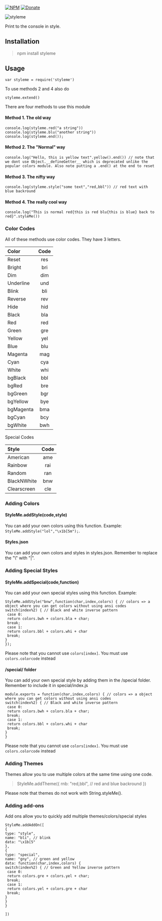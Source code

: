 
[![NPM](https://img.shields.io/badge/Module-Npm-blue.svg)](https://www.npmjs.com/package/styleme)
[![Donate](https://img.shields.io/badge/Donate-Paypal-brightgreen.svg)](https://paypal.me/andrews54757)

![styleme](https://cloud.githubusercontent.com/assets/13282284/23569484/854d71a0-002d-11e7-86b3-39112961deef.png)

Print to the console in style.


## Installation
> npm install styleme

## Usage

``var styleme = require('styleme')``


To use methods 2 and 4 also do


``styleme.extend()``


There are four methods to use this module


#### Method 1. The old way
```
console.log(styleme.red("a string"))
console.log(styleme.blu("another string"))
console.log(styleme.end());
```

#### Method 2. The "Normal" way

```
console.log("Hello, this is yellow text".yellow().end()) // note that we dont use Object.__defineGetter__ which is deprecated unlike the popular colors module. Also note putting a .end() at the end to reset
```

#### Method 3. The nifty way

```
console.log(styleme.style("some text","red,bbl")) // red text with blue backround
```

#### Method 4. The really cool way

```
console.log("This is normal red{this is red blu{this is blue} back to red}".styleMe())
```

### Color Codes
All of these methods use color codes. They have 3 letters.

|   Color   |Code|
|:----------|:--:|
|Reset      |res |
|Bright     |bri |
|Dim        |dim |
|Underline  |und |
|Blink      |bli |
|Reverse    |rev |
|Hide       |hid |
|Black      |bla |
|Red        |red |
|Green      |gre |
|Yellow     |yel |
|Blue       |blu |
|Magenta    |mag |
|Cyan       |cya |
|White      |whi |
|bgBlack    |bbl |
|bgRed      |bre |
|bgGreen    |bgr |
|bgYellow   |bye |
|bgMagenta  |bma |
|bgCyan     |bcy |
|bgWhite    |bwh |


Special Codes


|Style      |Code|
|:----------|:--:|
|American   |ame |
|Rainbow    |rai |
|Random     |ran |
|BlackNWhite|bnw |
|Clearscreen|cle |



### Adding Colors

#### StyleMe.addStyle(code,style)
You can add your own colors using this function. Example: `StyleMe.addStyle("lol","\x1b[5m");`.

#### Styles.json

You can add your own colors and styles in styles.json. Remember to replace the "\\" with "|". 


### Adding Special Styles

#### StyleMe.addSpecial(code,function)
You can add your own special styles using this function. Example: 

```
StyleMe.addStyle("bnw",function(char,index,colors) { // colors => a object where you can get colors without using ansi codes
switch(index%2) { // Black and white inverse pattern
 case 0:
 return colors.bwh + colors.bla + char;
 break;
 case 1:
 return colors.bbl + colors.whi + char
 break;
}
});
```

Please note that you cannot use `colors[index]`. You must use `colors.colorcode` instead

#### /special/ folder
You can add your own special style by adding them in the /special folder. Remember to include it in special/index.js

```
module.exports = function(char,index,colors) { // colors => a object where you can get colors without using ansi codes
switch(index%2) { // Black and white inverse pattern
 case 0:
 return colors.bwh + colors.bla + char;
 break;
 case 1:
 return colors.bbl + colors.whi + char
 break;
}
}
```

Please note that you cannot use `colors[index]`. You must use `colors.colorcode` instead

### Adding Themes
Themes allow you to use multiple colors at the same time using one code.

> StyleMe.addTheme({
> rnb: "red,bbl", // red and blue backround
> })

Please note that themes do not work with String.styleMe().

### Adding add-ons
Add ons allow you to quickly add multiple themes/colors/special styles

```
StyleMe.addAddOn([
{
type: "style",
name: "bli", // blink
data: "\x1b[5"
},
{
type: "special",
name: "gny", // green and yellow
data: function(char,index,colors) {
switch(index%2) { // Green and Yellow inverse pattern
 case 0:
 return colors.gre + colors.yel + char;
 break;
 case 1:
 return colors.yel + colors.gre + char
 break;
}
}
}

])

```
